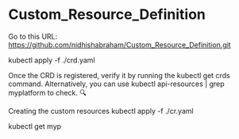 # Custom_Resource_Definition
Go to this URL: https://github.com/nidhishabraham/Custom_Resource_Definition.git

kubectl apply -f ./crd.yaml

Once the CRD is registered, verify it by running the kubectl get crds command. Alternatively, you can use kubectl api-resources | grep myplatform to check. 🔍

Creating the custom resources
kubectl apply -f ./cr.yaml

kubectl get myp
